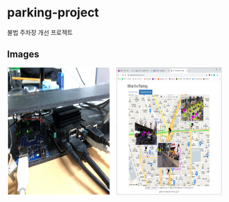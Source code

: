 # parking-project

불법 주차장 개선 프로젝트

## Images
<img src="/images/capture1.PNG" width="900px" height="300px" title="capture" alt="capture1"></img>
